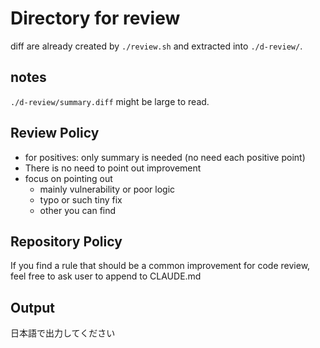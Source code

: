 # Directory for review

diff are already created by `./review.sh` and extracted into `./d-review/`.

## notes

`./d-review/summary.diff` might be large to read.

## Review Policy

* for positives: only summary is needed (no need each positive point)
* There is no need to point out improvement
* focus on pointing out
    * mainly vulnerability or poor logic
    * typo or such tiny fix
    * other you can find

## Repository Policy

If you find a rule that should be a common improvement for code review, feel free to ask user to append to CLAUDE.md

## Output

日本語で出力してください

